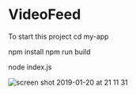# VideoFeed

To start this project cd my-app

npm install 
npm run build

node index.js 

![screen shot 2019-01-20 at 21 11 31](https://user-images.githubusercontent.com/2092131/51443865-fb4ae480-1cf7-11e9-80ed-63f353e06f86.png)
